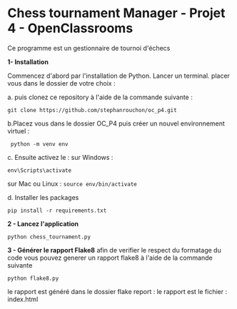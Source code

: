 # Chess tournament Manager - Projet 4 - OpenClassrooms

Ce programme est un gestionnaire de tournoi d'échecs

**1- Installation**

Commencez d'abord par l'installation de Python. Lancer un terminal. placer vous dans le dossier de votre choix :

a. puis clonez ce repository à l'aide de la commande suivante :

`git clone https://github.com/stephanrouchon/oc_p4.git`

b.Placez vous dans le dossier OC_P4 puis créer un nouvel environnement virtuel :

` python -m venv env`

c. Ensuite activez le :
sur Windows : 

`env\Scripts\activate`


sur Mac ou Linux :
`source env/bin/activate`


d. Installer les packages

`pip install -r requirements.txt`


**2 - Lancez l'application**

`python chess_tournament.py`


**3 - Générer le rapport Flake8**
afin de verifier le respect du formatage du code vous pouvez generer un rapport flake8 
à l'aide de la commande suivante

`python flake8.py`

le rapport est généré dans le dossier flake report :
le rapport est le fichier : index.html



